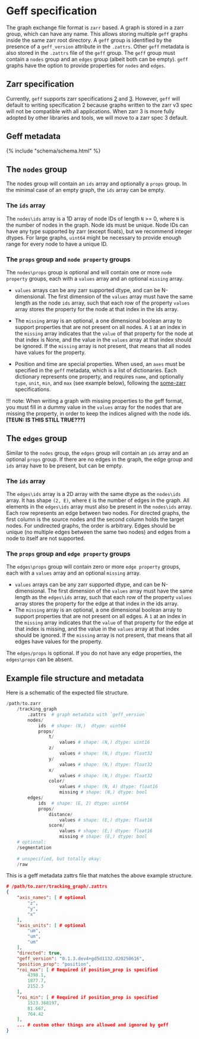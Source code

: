 # Geff specification

The graph exchange file format is `zarr` based. A graph is stored in a zarr group, which can have any name. This allows storing multiple `geff` graphs inside the same zarr root directory. A `geff` group is identified by the presence of a `geff_version` attribute in the `.zattrs`. Other `geff` metadata is also stored in the `.zattrs` file of the `geff` group. The `geff` group must contain a `nodes` group and an `edges` group (albeit both can be empty). `geff` graphs have the option to provide properties for `nodes` and `edges`.

## Zarr specification

Currently, `geff` supports zarr specifications [2](https://zarr-specs.readthedocs.io/en/latest/v2/v2.0.html) and [3](https://zarr-specs.readthedocs.io/en/latest/v3/core/index.html). However, `geff` will default to writing specification 2 because graphs written to the zarr v3 spec will not be compatible with all applications. When zarr 3 is more fully adopted by other libraries and tools, we will move to a zarr spec 3 default.

## Geff metadata

{%
    include "schema/schema.html"
%}

## The `nodes` group
The nodes group will contain an `ids` array and optionally a `props` group. In the minimal case of an empty graph, the `ids` array can be empty. 

### The `ids` array
The `nodes\ids` array is a 1D array of node IDs of length `N` >= 0, where `N` is the number of nodes in the graph. Node ids must be unique. Node IDs can have any type supported by zarr (except floats), but we recommend integer dtypes. For large graphs, `uint64` might be necessary to provide enough range for every node to have a unique ID. 

### The `props` group and `node property` groups
The `nodes\props` group is optional and will contain one or more `node property` groups, each with a `values` array and an optional `missing` array.

- `values` arrays can be any zarr supported dtype, and can be N-dimensional. The first dimension of the `values` array must have the same length as the node `ids` array, such that each row of the property `values` array stores the property for the node at that index in the ids array.
- The `missing` array is an optional, a one dimensional boolean array to support properties that are not present on all nodes. A `1` at an index in the `missing` array indicates that the `value` of that property for the node at that index is None, and the value in the `values` array at that index should be ignored. If the `missing` array is not present, that means that all nodes have values for the property.

-  Position and time are special properties. When used, an `axes` must be specified in the `geff` metadata, which is a list of dictionaries. Each dictionary represents one property, and requires `name`, and optionally `type`, `unit`, `min`, and `max` (see example below), following the [some-zarr](https://ngff.openmicroscopy.org/0.5/index.html#axes-md) specifications.

!!! note:
When writing a graph with missing properties to the geff format, you must fill in a dummy value in the `values` array for the nodes that are missing the property, in order to keep the indices aligned with the node ids. **[TEUN: IS THIS STILL TRUE???]**

## The `edges` group
Similar to the `nodes` group, the `edges` group will contain an `ids` array and an optional `props` group. If there are no edges in the graph, the edge group and `ids` array have to be present, but can be empty. 

### The `ids` array
The `edges\ids` array is a 2D array with the same dtype as the `nodes\ids` array. It has shape `(2, E)`, where `E` is the number of edges in the graph. All elements in the `edges\ids` array must also be present in the `nodes\ids` array.
Each row represents an edge between two nodes. For directed graphs, the first column is the source nodes and the second column holds the target nodes. For undirected graphs, the order is arbitrary.
Edges should be unique (no multiple edges between the same two nodes) and edges from a node to itself are not supported.

### The `props` group and `edge property` groups
The `edges\props` group will contain zero or more `edge property` groups, each with a `values` array and an optional `missing` array.

- `values` arrays can be any zarr supported dtype, and can be N-dimensional. The first dimension of the `values` array must have the same length as the `edges\ids` array, such that each row of the property `values` array stores the property for the edge at that index in the ids array.
- The `missing` array is an optional, a one dimensional boolean array to support properties that are not present on all edges. A `1` at an index in the `missing` array indicates that the `value` of that property for the edge at that index is missing, and the value in the `values` array at that index should be ignored. If the `missing` array is not present, that means that all edges have values for the property.

The `edges/props` is optional. If you do not have any edge properties, the `edges\props` can be absent. 

## Example file structure and metadata
Here is a schematic of the expected file structure.
``` python
/path/to.zarr
    /tracking_graph
	    .zattrs  # graph metadata with `geff_version`
	    nodes/
            ids  # shape: (N,)  dtype: uint64
            props/
                t/
                    values # shape: (N,) dtype: uint16
                z/
                    values # shape: (N,) dtype: float32
                y/
                    values # shape: (N,) dtype: float32
                x/
                    values # shape: (N,) dtype: float32
                color/
                    values # shape: (N, 4) dtype: float16
                    missing # shape: (N,) dtype: bool
	    edges/
            ids  # shape: (E, 2) dtype: uint64
            props/
                distance/
                    values # shape: (E,) dtype: float16
                score/
                    values # shape: (E,) dtype: float16
                    missing # shape: (E,) dtype: bool
    # optional:
    /segmentation 
    
    # unspecified, but totally okay:
    /raw 
```
This is a geff metadata zattrs file that matches the above example structure.
```json
# /path/to.zarr/tracking_graph/.zattrs
{
    "axis_names": [ # optional
        "z",
        "y",
        "x"
    ],
    "axis_units": [ # optional
        "um",
        "um",
        "um"
    ],
    "directed": true,
    "geff_version": "0.1.3.dev4+gd5d1132.d20250616",
    "position_prop": "position",
    "roi_max": [ # Required if position_prop is specified
        4398.1,
        1877.7,
        2152.3
    ],
    "roi_min": [ # Required if position_prop is specified
        1523.368197,
        81.667,
        764.42
    ],
    ... # custom other things are allowed and ignored by geff
}
```
